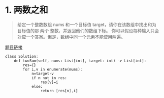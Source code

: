 # 1. 两数之和


> 给定一个整数数组 nums 和一个目标值 target，请你在该数组中找出和为目标值的那 两个 整数，并返回他们的数组下标。
> 你可以假设每种输入只会对应一个答案。但是，数组中同一个元素不能使用两遍。

[题目链接](https://leetcode-cn.com/problems/two-sum/)

```{python}
class Solution:
    def twoSum(self, nums: List[int], target: int) -> List[int]:
        res={}
        for i,v in enumerate(nums):
            n=target-v
            if n not in res:
                res[v]=i  
            else: 
                return [res[n],i]
                
```
